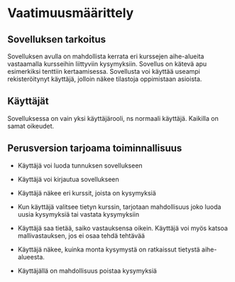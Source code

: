 # Vaatimuusmäärittely
## Sovelluksen tarkoitus
Sovelluksen avulla on mahdollista kerrata eri kurssejen aihe-alueita
vastaamalla kursseihin liittyviin kysymyksiin. Sovellus on kätevä apu
esimerkiksi tenttiin kertaamisessa. Sovellusta voi käyttää useampi
rekisteröitynyt käyttäjä, jolloin näkee tilastoja oppimistaan asioista.
## Käyttäjät
Sovelluksessa on vain yksi käyttäjärooli, ns normaali käyttäjä. Kaikilla on samat oikeudet.

## Perusversion tarjoama toiminnallisuus
* Käyttäjä voi luoda tunnuksen sovellukseen
* Käyttäjä voi kirjautua sovellukseen
  
* Käyttäjä näkee eri kurssit, joista on kysymyksiä
* Kun käyttäjä valitsee tietyn kurssin, tarjotaan mahdollisuus joko luoda uusia kysymyksiä tai vastata kysymyksiin
* Käyttäjä saa tietää, saiko vastauksensa oikein. Käyttäjä voi myös katsoa mallivastauksen, jos ei osaa tehdä tehtävää
* Käyttäjä näkee, kuinka monta kysymystä on ratkaissut tietystä aihe-alueesta.
* Käyttäjällä on mahdollisuus poistaa kysymyksiä
